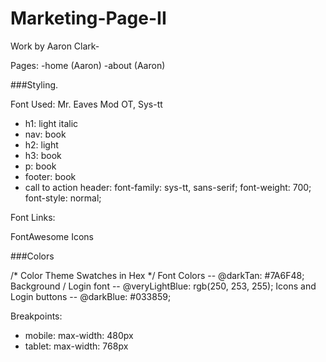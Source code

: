 # Marketing-Page-II

Work by Aaron Clark-

Pages:
  -home (Aaron)
  -about (Aaron)



###Styling.

Font Used: Mr. Eaves Mod OT, Sys-tt
  - h1: light italic
  - nav: book
  - h2: light
  - h3: book
  - p: book
  - footer: book
  - call to action header:   font-family: sys-tt, sans-serif; font-weight: 700; font-style: normal;

  Font Links: <link rel="stylesheet" href="https://use.typekit.net/rvq8yfn.css">

  FontAwesome Icons<script src="https://kit.fontawesome.com/91392b981d.js"></script>


###Colors

/* Color Theme Swatches in Hex */
Font Colors -- @darkTan: #7A6F48;
Background / Login font -- @veryLightBlue: rgb(250, 253, 255);
Icons and Login buttons -- @darkBlue: #033859;



Breakpoints:
  - mobile: max-width: 480px
  - tablet: max-width: 768px


  

